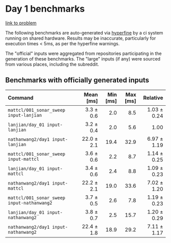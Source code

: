 # Day 1 benchmarks

[link to problem](http://adventofcode.com/2021/day/1)

The following benchmarks are auto-generated via [hyperfine](https://github.com/sharkdp/hyperfine) by a ci system running on shared hardware. Results may be inaccurate, particularly for execution times < 5ms, as per the hyperfine warnings.

The "official" inputs were aggregated from repositories participating in the generation of these benchmarks. The "large" inputs (if any) were sourced from various places, including the subreddit.

## Benchmarks with officially generated inputs
| Command | Mean [ms] | Min [ms] | Max [ms] | Relative |
|:---|---:|---:|---:|---:|
| `mattcl/001_sonar_sweep input-lanjian` | 3.3 ± 0.6 | 2.0 | 8.5 | 1.03 ± 0.24 |
| `lanjian/day_01 input-lanjian` | 3.2 ± 0.4 | 2.0 | 5.6 | 1.00 |
| `nathanwang2/day1 input-lanjian` | 22.0 ± 2.1 | 19.4 | 32.9 | 6.97 ± 1.19 |
| `mattcl/001_sonar_sweep input-mattcl` | 3.6 ± 0.6 | 2.2 | 8.7 | 1.14 ± 0.25 |
| `lanjian/day_01 input-mattcl` | 3.4 ± 0.6 | 2.4 | 8.8 | 1.09 ± 0.23 |
| `nathanwang2/day1 input-mattcl` | 22.2 ± 2.1 | 19.0 | 33.6 | 7.02 ± 1.20 |
| `mattcl/001_sonar_sweep input-nathanwang2` | 3.7 ± 0.5 | 2.6 | 7.8 | 1.19 ± 0.23 |
| `lanjian/day_01 input-nathanwang2` | 3.8 ± 0.7 | 2.5 | 15.7 | 1.20 ± 0.29 |
| `nathanwang2/day1 input-nathanwang2` | 22.4 ± 1.8 | 18.9 | 29.2 | 7.11 ± 1.17 |
